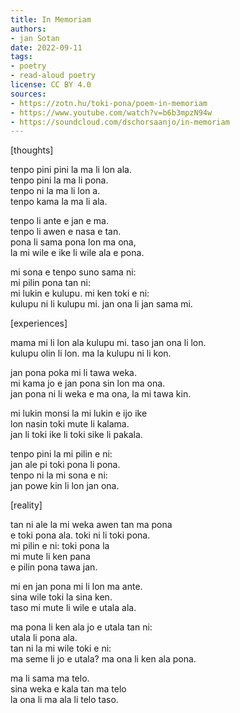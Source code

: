 ```yaml
---
title: In Memoriam
authors:
- jan Sotan
date: 2022-09-11
tags:
- poetry
- read-aloud poetry
license: CC BY 4.0
sources:
- https://zotn.hu/toki-pona/poem-in-memoriam
- https://www.youtube.com/watch?v=b6b3mpzN94w
- https://soundcloud.com/dschorsaanjo/in-memoriam
---
```


[thoughts]

tenpo pini pini la ma li lon ala.  \
tenpo pini la ma li pona.  \
tenpo ni la ma li lon a.  \
tenpo kama la ma li ala.

tenpo li ante e jan e ma.  \
tenpo li awen e nasa e tan.  \
pona li sama pona lon ma ona,  \
la mi wile e ike li wile ala e pona.

mi sona e tenpo suno sama ni:  \
mi pilin pona tan ni:  \
mi lukin e kulupu. mi ken toki e ni:  \
kulupu ni li kulupu mi. jan ona li jan sama mi.

[experiences]

mama mi li lon ala kulupu mi. taso jan ona li lon.  \
kulupu olin li lon. ma la kulupu ni li kon.

jan pona poka mi li tawa weka.  \
mi kama jo e jan pona sin lon ma ona.  \
jan pona ni li weka e ma ona, la mi tawa kin.

mi lukin monsi la mi lukin e ijo ike  \
lon nasin toki mute li kalama.  \
jan li toki ike li toki sike li pakala.

tenpo pini la mi pilin e ni:  \
jan ale pi toki pona li pona.  \
tenpo ni la mi sona e ni:  \
jan powe kin li lon jan ona.

[reality]

tan ni ale la mi weka awen tan ma pona  \
e toki pona ala. toki ni li toki pona.  \
mi pilin e ni: toki pona la  \
mi mute li ken pana  \
e pilin pona tawa jan.

mi en jan pona mi li lon ma ante.  \
sina wile toki la sina ken.  \
taso mi mute li wile e utala ala.

ma pona li ken ala jo e utala tan ni:  \
utala li pona ala.  \
tan ni la mi wile toki e ni:  \
ma seme li jo e utala? ma ona li ken ala pona.

ma li sama ma telo.  \
sina weka e kala tan ma telo  \
la ona li ma ala li telo taso.
